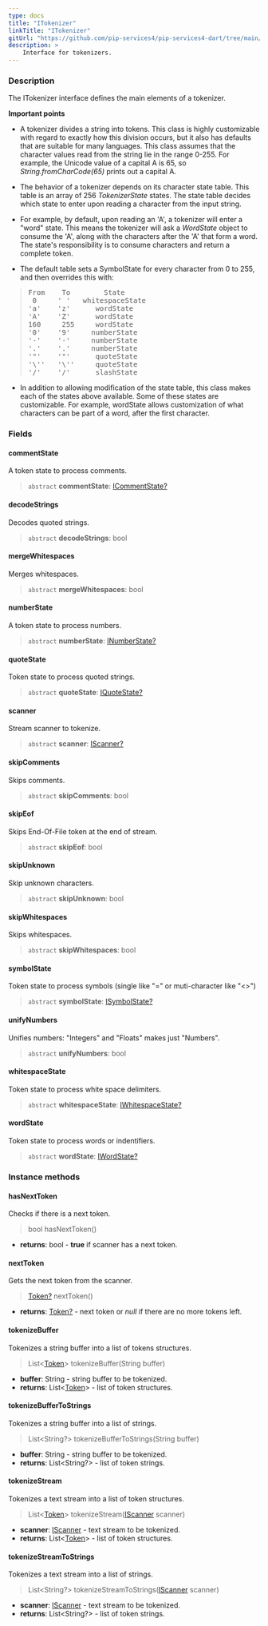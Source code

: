 ```yaml
---
type: docs
title: "ITokenizer"
linkTitle: "ITokenizer"
gitUrl: "https://github.com/pip-services4/pip-services4-dart/tree/main/pip-services4-expressions-dart"
description: > 
    Interface for tokenizers.
---
```


### Description

The ITokenizer interface defines the main elements of a tokenizer.

**Important points**

- A tokenizer divides a string into tokens. This class is highly customizable with regard to exactly how this division occurs, but it also has defaults that are suitable for many languages. This class assumes that the character values read from the string lie in the range 0-255. For example, the Unicode value of a capital A is 65, so *String.fromCharCode(65)* prints out a capital A.

- The behavior of a tokenizer depends on its character state table. This table is an array of 256 *TokenizerState* states. The state table decides which state to enter
upon reading a character from the input string.   

- For example, by default, upon reading an 'A', a tokenizer will enter a "word" state. This means the tokenizer will ask a *WordState* object to consume the 'A',
along with the characters after the 'A' that form a word. The state's responsibility is to consume characters and return a complete token.  

- The default table sets a SymbolState for every character from 0 to 255, and then overrides this with:

<blockquote><pre>
From    To        State
 0     ' '   whitespaceState 
'a'    'z'      wordState
'A'    'Z'      wordState
160     255     wordState
'0'    '9'     numberState
'-'    '-'     numberState
'.'    '.'     numberState
'"'    '"'      quoteState
'\''   '\''     quoteState
'/'    '/'      slashState
</pre></blockquote>

- In addition to allowing modification of the state table, this class makes each of the states above available. Some of these states are customizable. For example, wordState allows customization of what characters can be part of a word, after the first character.

### Fields

<span class="hide-title-link">


#### commentState
A token state to process comments.
> `abstract` **commentState**: [ICommentState?](../icomment_state)


#### decodeStrings
Decodes quoted strings.
> `abstract` **decodeStrings**: bool


#### mergeWhitespaces
Merges whitespaces.
> `abstract` **mergeWhitespaces**: bool


#### numberState
A token state to process numbers.
> `abstract` **numberState**: [INumberState?](../inumber_state)


#### quoteState
Token state to process quoted strings.
> `abstract` **quoteState**: [IQuoteState?](../iquote_state)

#### scanner
Stream scanner to tokenize.
> `abstract` **scanner**: [IScanner?](../../io/iscanner)

#### skipComments
Skips comments.
> `abstract` **skipComments**: bool


#### skipEof
Skips End-Of-File token at the end of stream.
> `abstract` **skipEof**: bool

#### skipUnknown
Skip unknown characters.
> `abstract` **skipUnknown**: bool


#### skipWhitespaces
Skips whitespaces.
> `abstract` **skipWhitespaces**: bool


#### symbolState
Token state to process symbols (single like "=" or muti-character like "<>")
> `abstract` **symbolState**: [ISymbolState?](../isymbol_state)

#### unifyNumbers
Unifies numbers: "Integers" and "Floats" makes just "Numbers".
> `abstract` **unifyNumbers**: bool


#### whitespaceState
Token state to process white space delimiters.
> `abstract` **whitespaceState**: [IWhitespaceState?](../iwhitespace_state)


#### wordState
Token state to process words or indentifiers.
> `abstract` **wordState**: [IWordState?](../iword_state)


</span>


### Instance methods

#### hasNextToken
Checks if there is a next token.
> bool hasNextToken()

- **returns**: bool - **true** if scanner has a next token.

#### nextToken
Gets the next token from the scanner.
> [Token?](../token) nextToken()

- **returns**: [Token?](../token) - next token or *null* if there are no more tokens left.


#### tokenizeBuffer
Tokenizes a string buffer into a list of tokens structures.

> List<[Token](../token)> tokenizeBuffer(String buffer)

- **buffer**: String - string buffer to be tokenized.
- **returns**: List<[Token](../token)> - list of token structures.

#### tokenizeBufferToStrings
Tokenizes a string buffer into a list of strings.

> List\<String?\> tokenizeBufferToStrings(String buffer)

- **buffer**: String - string buffer to be tokenized.
- **returns**: List\<String?\> - list of token strings.


#### tokenizeStream
Tokenizes a text stream into a list of token structures.

> List<[Token](../token)> tokenizeStream([IScanner](../../io/iscanner) scanner)

- **scanner**: [IScanner](../../io/iscanner) - text stream to be tokenized.
- **returns**: List<[Token](../token)> - list of token structures.


#### tokenizeStreamToStrings
Tokenizes a text stream into a list of strings.

> List\<String?\> tokenizeStreamToStrings([IScanner](../../io/iscanner) scanner)

- **scanner**: [IScanner](../../io/iscanner) - text stream to be tokenized.
- **returns**: List\<String?\> - list of token strings.
